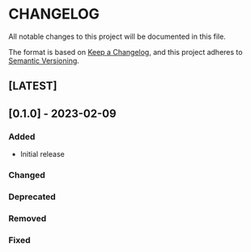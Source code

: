 # CHANGELOG
All notable changes to this project will be documented in this file.

The format is based on [Keep a Changelog](https://keepachangelog.com/en/1.0.0/),
and this project adheres to [Semantic Versioning](https://semver.org/spec/v2.0.0.html).

## [LATEST]
## [0.1.0] - 2023-02-09
### Added
- Initial release
### Changed
### Deprecated
### Removed
### Fixed
